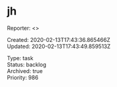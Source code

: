 # jh

Reporter:  <>  

Created: 2020-02-13T17:43:36.865466Z  
Updated: 2020-02-13T17:43:49.859513Z

Type: task  
Status: backlog  
Archived: true  
Priority: 986
